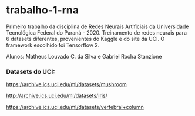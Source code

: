 # trabalho-1-rna

Primeiro trabalho da disciplina de Redes Neurais Artificiais da Universidade Tecnológica Federal do Paraná - 2020. 
Treinamento de redes neurais para 6 datasets diferentes, provenientes do Kaggle e do site da UCI. O framework escolhido foi Tensorflow 2.


Alunos: Matheus Louvado C. da Silva e Gabriel Rocha Stanzione

### Datasets do UCI:
https://archive.ics.uci.edu/ml/datasets/mushroom

http://archive.ics.uci.edu/ml/datasets/Iris/

https://archive.ics.uci.edu/ml/datasets/vertebral+column


